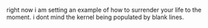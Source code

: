right now i am setting an example of how to surrender your life to the moment.
i dont mind the kernel being populated by blank lines.
